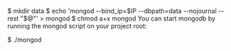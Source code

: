 $ mkdir data
$ echo 'mongod --bind_ip=$IP --dbpath=data --nojournal --rest "$@"' > mongod
$ chmod a+x mongod
You can start mongodb by running the mongod script on your project root:

$ ./mongod
